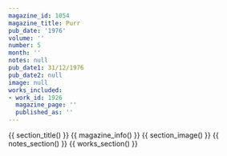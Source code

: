 ```yaml
---
magazine_id: 1054
magazine_title: Purr
pub_date: '1976'
volume: ''
number: 5
month: ''
notes: null
pub_date1: 31/12/1976
pub_date2: null
image: null
works_included:
- work_id: 1926
  magazine_page: ''
  published_as: ''
---
```


{{ section_title() }}
{{ magazine_info() }}
{{ section_image() }}
{{ notes_section() }}
{{ works_section() }}
